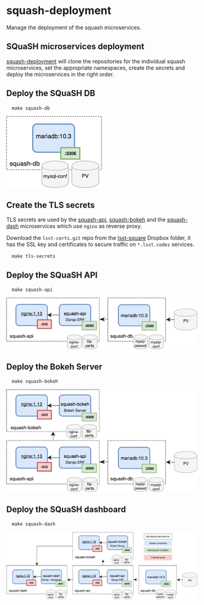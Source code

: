 # squash-deployment
Manage the deployment of the squash microservices.


## SQuaSH microservices deployment

[squash-deployment](https://github.com/lsst-sqre/squash-deployment) will clone the repositories for the individual squash microservices, set the appropriate 
namespaces, create the secrets and deploy the microservices in the right order.

## Deploy the SQuaSH DB

```
  make squash-db
```

![SQuaSH db microservice](figs/squash-db.png)



## Create the TLS secrets

TLS secrets are used by the [squash-api](https://github.com/lsst-sqre/squash-api), [squash-bokeh](https://github.com/lsst-sqre/squash-bokeh) and the [squash-dash](https://github.com/lsst-sqre/squash-dash) microservices which use `nginx` as reverse proxy. 

Download the `lsst-certs.git` repo from the [lsst-square](https://www.dropbox.com/home/lsst-sqre) Dropbox folder, it has the SSL key and certificates to secure
 traffic on `*.lsst.codes` services. 

```
  make tls-secrets
```

## Deploy the SQuaSH API
```
  make squash-api 
```

![SQuaSH DB and the API microservices](figs/squash-db-api.png)


## Deploy the Bokeh Server 
```
  make squash-bokeh
```

![SQuaSH DB, API and the Bokeh microservices](figs/squash-db-api-bokeh.png)


## Deploy the SQuaSH dashboard

```
  make squash-dash
```

![SQuaSH DB, API, Bokeh and the Dashboard microservices](figs/squash-deployment.png)
